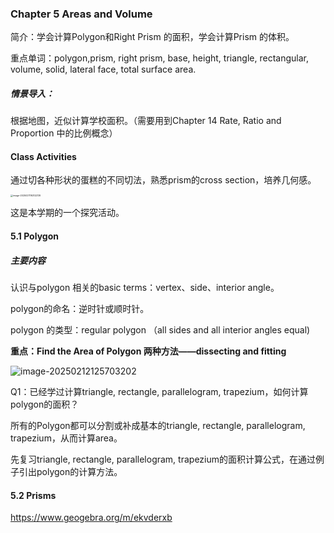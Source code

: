 ### Chapter 5 Areas and Volume



简介：学会计算Polygon和Right Prism 的面积，学会计算Prism 的体积。

重点单词：polygon,prism, right prism, base, height, triangle, rectangular, volume, solid, lateral face, total surface area.

##### 情景导入：

根据地图，近似计算学校面积。（需要用到Chapter 14 Rate, Ratio and Proportion 中的比例概念）



#### Class Activities

通过切各种形状的蛋糕的不同切法，熟悉prism的cross section，培养几何感。

<img src="https://p.ipic.vip/ifb7b1.png" alt="image-20250211192122139" style="zoom:25%;" />

这是本学期的一个探究活动。

#### 5.1 Polygon

##### 主要内容

认识与polygon 相关的basic terms：vertex、side、interior angle。

polygon的命名：逆时针或顺时针。

polygon 的类型：regular polygon （all sides and all interior angles equal)

**重点：Find the Area of Polygon 两种方法——dissecting and fitting**

![image-20250212125703202](https://p.ipic.vip/2y0w7p.png)

Q1：已经学过计算triangle, rectangle, parallelogram, trapezium，如何计算polygon的面积？

所有的Polygon都可以分割或补成基本的triangle, rectangle, parallelogram, trapezium，从而计算area。

先复习triangle, rectangle, parallelogram, trapezium的面积计算公式，在通过例子引出polygon的计算方法。

#### 5.2  Prisms

https://www.geogebra.org/m/ekvderxb





